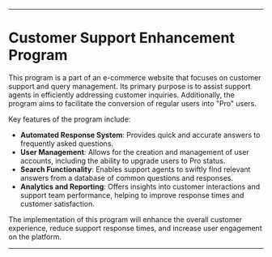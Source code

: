 
---

# Customer Support Enhancement Program

This program is a part of an e-commerce website that focuses on customer support and query management. Its primary purpose is to assist support agents in efficiently addressing customer inquiries. Additionally, the program aims to facilitate the conversion of regular users into "Pro" users.

Key features of the program include:

- **Automated Response System**: Provides quick and accurate answers to frequently asked questions.
- **User Management**: Allows for the creation and management of user accounts, including the ability to upgrade users to Pro status.
- **Search Functionality**: Enables support agents to swiftly find relevant answers from a database of common questions and responses.
- **Analytics and Reporting**: Offers insights into customer interactions and support team performance, helping to improve response times and customer satisfaction.

The implementation of this program will enhance the overall customer experience, reduce support response times, and increase user engagement on the platform.

---

